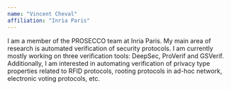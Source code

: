 ```yaml
---
name: "Vincent Cheval"
affiliation: "Inria Paris"
---
```


I am a member of the PROSECCO team at Inria Paris. My main area of research is automated verification of security protocols. I am currently mostly working on three verification tools: DeepSec, ProVerif and GSVerif. Additionally, I am interested in automating verification of privacy type properties related to RFID protocols, rooting protocols in ad-hoc network, electronic voting protocols, etc.
